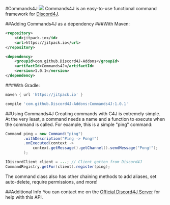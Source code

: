 #Commands4J [![](https://jitpack.io/v/Discord4J-Addons/Commands4J.svg)](https://jitpack.io/#Discord4J-Addons/Commands4J)
Commands4J is an easy-to-use functional command framework for [Discord4J](http://github.com/austinv11/Discord4J).

##Adding Commands4J as a dependency
###With Maven:
```xml
<repository>
	<id>jitpack.io</id>
	<url>https://jitpack.io</url>
</repository>

<dependency>
	<groupId>com.github.Discord4J-Addons</groupId>
	<artifactId>Commands4J</artifactId>
	<version>1.0.1</version>
</dependency>
```

###With Gradle:
```groovy
maven { url 'https://jitpack.io' }

compile 'com.github.Discord4J-Addons:Commands4J:1.0.1'
```

##Using Commands4J
Creating commands with C4J is extremely simple. At the very least, a command needs a name and a function to execute when
the command is called. For example, this is a simple "ping" command:
```java
Command ping = new Command("ping")
		.withDescription("Ping -> Pong!")
		.onExecuted(context ->
			context.getMessage().getChannel().sendMessage("Pong!");
		);

IDiscordClient client = ...; // Client gotten from Discord4J
CommandRegistry.getFor(client).register(ping);
```
The command class also has other chaining methods to add aliases, set auto-delete, require permissions, and more!

##Additional Info
You can contact me on the [Official Discord4J Server](https://discord.gg/NxGAeCY) for help with this API.

